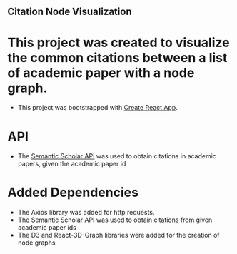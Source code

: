 ## Citation Node Visualization
# This project was created to visualize the common citations between a list of academic paper with a node graph.

- This project was bootstrapped with [Create React App](https://github.com/facebook/create-react-app).

# API
- The [Semantic Scholar API](https://api.semanticscholar.org/) was used to obtain citations in academic papers, given the academic paper id

# Added Dependencies
- The Axios library was added for http requests.
- The Semantic Scholar API was used to obtain citations from given academic paper ids
- The D3 and React-3D-Graph libraries were added for the creation of node graphs



